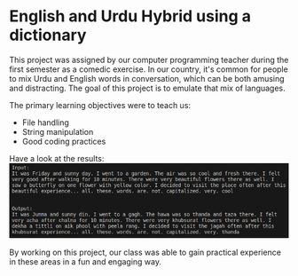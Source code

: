 # English and Urdu Hybrid using a dictionary

This project was assigned by our computer programming teacher during the first semester as a comedic exercise. In our country, it's common for people to mix Urdu and English words in conversation, which can be both amusing and distracting. The goal of this project is to emulate that mix of languages.

The primary learning objectives were to teach us:
- File handling
- String manipulation
- Good coding practices

Have a look at the results:
![](/media/console_output.png)

By working on this project, our class was able to gain practical experience in these areas in a fun and engaging way.
